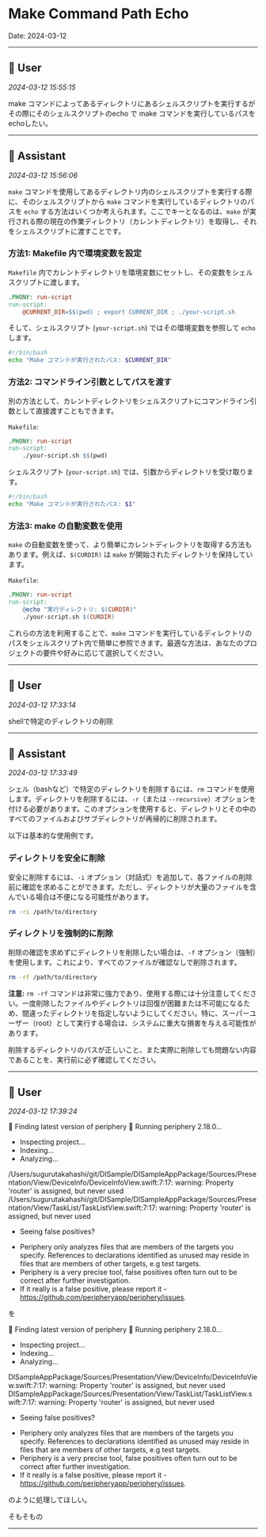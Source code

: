# Make Command Path Echo

Date: 2024-03-12

---

## 👤 User
*2024-03-12 15:55:15*

make コマンドによってあるディレクトリにあるシェルスクリプトを実行するがその際にそのシェルスクリプトのecho で make コマンドを実行しているパスをechoしたい。

---

## 🤖 Assistant
*2024-03-12 15:56:06*

`make` コマンドを使用してあるディレクトリ内のシェルスクリプトを実行する際に、そのシェルスクリプトから `make` コマンドを実行しているディレクトリのパスを `echo` する方法はいくつか考えられます。ここでキーとなるのは、`make` が実行される際の現在の作業ディレクトリ（カレントディレクトリ）を取得し、それをシェルスクリプトに渡すことです。

### 方法1: Makefile 内で環境変数を設定

`Makefile` 内でカレントディレクトリを環境変数にセットし、その変数をシェルスクリプトに渡します。

```makefile
.PHONY: run-script
run-script:
	@CURRENT_DIR=$$(pwd) ; export CURRENT_DIR ; ./your-script.sh
```

そして、シェルスクリプト (`your-script.sh`) ではその環境変数を参照して `echo` します。

```bash
#!/bin/bash
echo "Make コマンドが実行されたパス: $CURRENT_DIR"
```

### 方法2: コマンドライン引数としてパスを渡す

別の方法として、カレントディレクトリをシェルスクリプトにコマンドライン引数として直接渡すこともできます。

`Makefile`:

```makefile
.PHONY: run-script
run-script:
	./your-script.sh $$(pwd)
```

シェルスクリプト (`your-script.sh`) では、引数からディレクトリを受け取ります。

```bash
#!/bin/bash
echo "Make コマンドが実行されたパス: $1"
```

### 方法3: make の自動変数を使用

`make` の自動変数を使って、より簡単にカレントディレクトリを取得する方法もあります。例えば、`$(CURDIR)` は `make` が開始されたディレクトリを保持しています。

`Makefile`:

```makefile
.PHONY: run-script
run-script:
	@echo "実行ディレクトリ: $(CURDIR)"
	./your-script.sh $(CURDIR)
```

これらの方法を利用することで、`make` コマンドを実行しているディレクトリのパスをシェルスクリプト内で簡単に参照できます。最適な方法は、あなたのプロジェクトの要件や好みに応じて選択してください。

---

## 👤 User
*2024-03-12 17:33:14*

shellで特定のディレクトリの削除

---

## 🤖 Assistant
*2024-03-12 17:33:49*

シェル（bashなど）で特定のディレクトリを削除するには、`rm` コマンドを使用します。ディレクトリを削除するには、`-r`（または `--recursive`）オプションを付ける必要があります。このオプションを使用すると、ディレクトリとその中のすべてのファイルおよびサブディレクトリが再帰的に削除されます。

以下は基本的な使用例です。

### ディレクトリを安全に削除

安全に削除するには、`-i` オプション（対話式）を追加して、各ファイルの削除前に確認を求めることができます。ただし、ディレクトリが大量のファイルを含んでいる場合は不便になる可能性があります。

```bash
rm -ri /path/to/directory
```

### ディレクトリを強制的に削除

削除の確認を求めずにディレクトリを削除したい場合は、`-f` オプション（強制）を使用します。これにより、すべてのファイルが確認なしで削除されます。

```bash
rm -rf /path/to/directory
```

**注意:** `rm -rf` コマンドは非常に強力であり、使用する際には十分注意してください。一度削除したファイルやディレクトリは回復が困難または不可能になるため、間違ったディレクトリを指定しないようにしてください。特に、スーパーユーザー（root）として実行する場合は、システムに重大な損害を与える可能性があります。

削除するディレクトリのパスが正しいこと、また実際に削除しても問題ない内容であることを、実行前に必ず確認してください。

---

## 👤 User
*2024-03-12 17:39:24*

🌱 Finding latest version of periphery
🌱 Running periphery 2.18.0...
* Inspecting project...
* Indexing...
* Analyzing...

/Users/sugurutakahashi/git/DISample/DISampleAppPackage/Sources/Presentation/View/DeviceInfo/DeviceInfoView.swift:7:17: warning: Property 'router' is assigned, but never used
/Users/sugurutakahashi/git/DISample/DISampleAppPackage/Sources/Presentation/View/TaskList/TaskListView.swift:7:17: warning: Property 'router' is assigned, but never used

* Seeing false positives?
 - Periphery only analyzes files that are members of the targets you specify.
   References to declarations identified as unused may reside in files that are members of other targets, e.g test targets.
 - Periphery is a very precise tool, false positives often turn out to be correct after further investigation.
 - If it really is a false positive, please report it - https://github.com/peripheryapp/periphery/issues.

を

🌱 Finding latest version of periphery
🌱 Running periphery 2.18.0...
* Inspecting project...
* Indexing...
* Analyzing...

DISampleAppPackage/Sources/Presentation/View/DeviceInfo/DeviceInfoView.swift:7:17: warning: Property 'router' is assigned, but never used
DISampleAppPackage/Sources/Presentation/View/TaskList/TaskListView.swift:7:17: warning: Property 'router' is assigned, but never used

* Seeing false positives?
 - Periphery only analyzes files that are members of the targets you specify.
   References to declarations identified as unused may reside in files that are members of other targets, e.g test targets.
 - Periphery is a very precise tool, false positives often turn out to be correct after further investigation.
 - If it really is a false positive, please report it - https://github.com/peripheryapp/periphery/issues.

のように処理してほしい。

そもそもの

---
